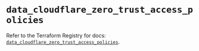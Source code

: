 # `data_cloudflare_zero_trust_access_policies`

Refer to the Terraform Registry for docs: [`data_cloudflare_zero_trust_access_policies`](https://registry.terraform.io/providers/cloudflare/cloudflare/5.11.0/docs/data-sources/zero_trust_access_policies).
